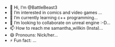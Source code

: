 - 👋 Hi, I’m @BattleBeast3
- 👀 I’m interested in comics and video games ...
- 🌱 I’m currently learning c++ programming...
- 💞️ I’m looking to collaborate on unreal engine :-D...
- 📫 How to reach me samantha_willkin (Insta)...
- 😄 Pronouns: Nick/her...
- ⚡ Fun fact: ...

<!---
BattleBeast3/BattleBeast3 is a ✨ special ✨ repository because its `README.md` (this file) appears on your GitHub profile.
You can click the Preview link to take a look at your changes.
--->
